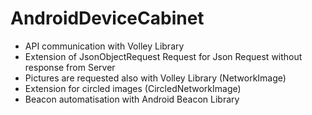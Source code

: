 # AndroidDeviceCabinet

* API communication with Volley Library
* Extension of JsonObjectRequest Request for Json Request without response from Server
* Pictures are requested also with Volley Library (NetworkImage)
* Extension for circled images (CircledNetworkImage)
* Beacon automatisation with Android Beacon Library
